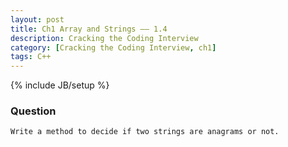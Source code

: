 ```yaml
---
layout: post
title: Ch1 Array and Strings —— 1.4
description: Cracking the Coding Interview
category: [Cracking the Coding Interview, ch1]
tags: C++
---
```

{% include JB/setup %}

### Question

	Write a method to decide if two strings are anagrams or not.
